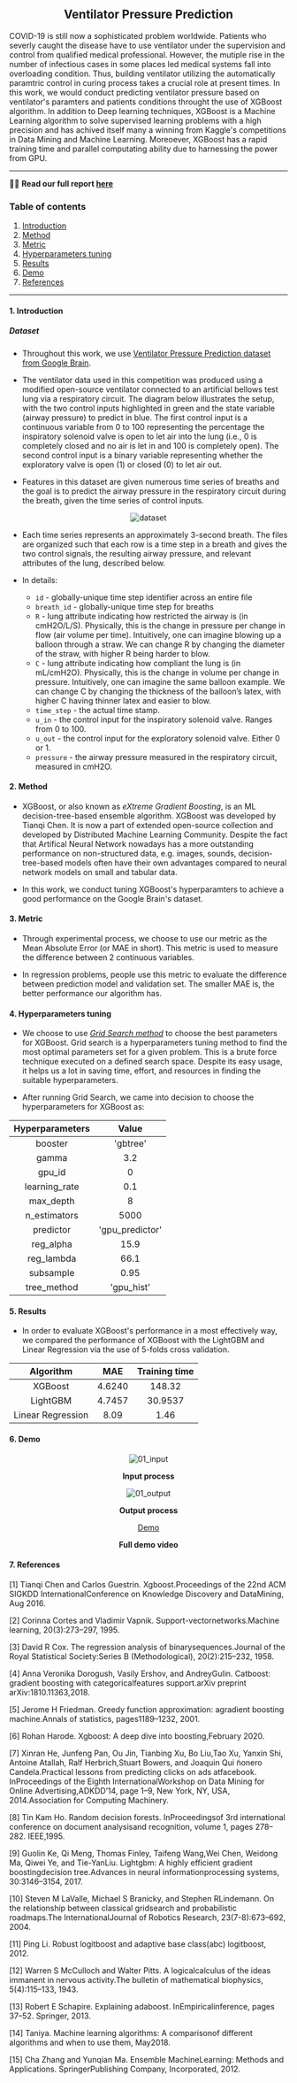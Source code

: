 <div align='center'>
  
## Ventilator Pressure Prediction
</div>

COVID-19 is still now a sophisticated problem worldwide. Patients who severly caught the disease have to use ventilator under the supervision and control from qualified medical professional. However, the mutiple rise in the number of infectious cases in some places led medical systems fall into overloading condition. Thus, building ventilator utilizing the automatically paramtric control in curing process takes a crucial role at present times. In this work, we would conduct predicting ventilator pressure based on ventilator's paramters and patients conditions throught the use of XGBoost algorithm. In addition to Deep learning techniques, XGBoost is a Machine Learning algorithm to solve supervised learning problems with a high precision and has achived itself many a winning from Kaggle's competitions in Data Mining and Machine Learning. Moreoever, XGBoost has a rapid training time and parallel computating ability due to harnessing the power from GPU.

---

🎃🎃 <b> Read our full report [here](https://github.com/DTA-UIT/Ventilator_Pressure_Prediction/blob/main/report.pdf)</b>

### Table of contents
1. [Introduction](#1-introduction)
2. [Method](#2-method)
3. [Metric](#3-metric)
4. [Hyperparameters tuning](#4-hyperparameters-tuning)
5. [Results](#5-results)
6. [Demo](#6-demo)
7. [References](#7-references)
----
#### 1. Introduction 
##### Dataset
- Throughout this work, we use [Ventilator Pressure Prediction dataset from Google Brain](https://www.kaggle.com/c/ventilator-pressure-prediction).
- The ventilator data used in this competition was produced using a modified open-source ventilator connected to an artificial bellows test lung via a respiratory circuit. The diagram below illustrates the setup, with the two control inputs highlighted in green and the state variable (airway pressure) to predict in blue. The first control input is a continuous variable from 0 to 100 representing the percentage the inspiratory solenoid valve is open to let air into the lung (i.e., 0 is completely closed and no air is let in and 100 is completely open). The second control input is a binary variable representing whether the exploratory valve is open (1) or closed (0) to let air out.      

- Features in this dataset are given numerous time series of breaths and the goal is to predict the airway pressure in the respiratory circuit during the breath, given the time series of control inputs.
<div align='center'>
  <img src="https://raw.githubusercontent.com/google/deluca-lung/main/assets/2020-10-02%20Ventilator%20diagram.svg" alt="dataset">
</div>

- Each time series represents an approximately 3-second breath. The files are organized such that each row is a time step in a breath and gives the two control signals, the resulting airway pressure, and relevant attributes of the lung, described below.       

- In details:
  - `id` - globally-unique time step identifier across an entire file         
  - `breath_id` - globally-unique time step for breaths        
  - `R` - lung attribute indicating how restricted the airway is (in cmH2O/L/S). Physically, this is the change in pressure per change in flow (air volume per time). Intuitively, one can imagine blowing up a balloon through a straw. We can change R by changing the diameter of the straw, with higher R being harder to blow.         
  - `C` - lung attribute indicating how compliant the lung is (in mL/cmH2O). Physically, this is the change in volume per change in pressure. Intuitively, one can imagine the same balloon example. We can change C by changing the thickness of the balloon’s latex, with higher C having thinner latex and easier to blow.      
  - `time_step` - the actual time stamp.     
  - `u_in` - the control input for the inspiratory solenoid valve. Ranges from 0 to 100.    
  - `u_out` - the control input for the exploratory solenoid valve. Either 0 or 1.      
  - `pressure` - the airway pressure measured in the respiratory circuit, measured in cmH2O. 
  
#### 2. Method
- XGBoost, or also known as *eXtreme Gradient Boosting*, is an ML decision-tree-based ensemble algorithm. XGBoost was developed by Tianqi Chen. It is now a part of extended open-source collection and developed by Distributed Machine Learning Community. Despite the fact that Artifical Neural Network nowadays has a more outstanding performance on non-structured data, e.g. images, sounds, decision-tree-based models often have their own advantages compared to neural network models on  small and tabular data.    

- In this work, we conduct tuning XGBoost's hyperparamters to achieve a good performance on the Google Brain's dataset.
#### 3. Metric
- Through experimental process, we choose to use our metric as the Mean Absolute Error (or MAE in short). This metric is used to measure the difference between 2 continuous variables.     

- In regression problems, people use this metric to evaluate the difference between prediction model and validation set. The smaller MAE is, the better performance our algorithm has.
#### 4. Hyperparameters tuning
- We choose to use *[Grid Search method](https://scikit-learn.org/stable/modules/generated/sklearn.model_selection.GridSearchCV.html)* to choose the best parameters for XGBoost. Grid search is a hyperparameters tuning method to find the most optimal parameters set for a given problem. This is a brute force technique executed on a defined search space. Despite its easy usage, it helps us a lot in saving time, effort, and resources in finding the suitable hyperparameters.      

- After running Grid Search, we came into decision to choose the hyperparameters for XGBoost as:

<div align="center">
	
| Hyperparameters | Value |
|:---:|:---:|
| booster | 'gbtree' |  
| gamma | 3.2 |
| gpu_id | 0 |
| learning_rate | 0.1 |
| max_depth | 8 | 
| n_estimators | 5000 |
| predictor | 'gpu_predictor' |
| reg_alpha | 15.9 |
| reg_lambda | 66.1 |
| subsample | 0.95 |
| tree_method | 'gpu_hist' |
</div>

#### 5. Results
- In order to evaluate XGBoost's performance in a most effectively way, we compared the performance of XGBoost with the LightGBM and Linear Regression via the use of 5-folds cross validation.

<div align="center">
	
| Algorithm | MAE | Training time |
|:---:|:---:|:---:|
| XGBoost | 4.6240 | 148.32 |
| LightGBM | 4.7457  | 30.9537 |
| Linear Regression |  8.09 | 1.46 |
</div>

#### 6. Demo

<div align='center'>

![01_input](https://user-images.githubusercontent.com/67086934/146699704-646afba5-2d58-464f-bba1-2e32b6a6aa53.png)

</div> 

<div align='center'>	
<b>Input process</b>
</div> 

<div align='center'>
	
![01_output](https://user-images.githubusercontent.com/67086934/146699715-1e181d14-c564-4f3c-8b1b-2c02a11856bc.png)

</div>

<div align='center'>
<b>Output process</b>
</div>

<div align='center'>
	
<a link href ='https://user-images.githubusercontent.com/67086934/146700012-2819c8e9-86f2-4699-82e1-1d5acd98873c.mp4'>Demo </a>

</div>

<div align='center'>
<b> Full demo video </b>	
</div>

#### 7. References
[1] Tianqi Chen and Carlos Guestrin. Xgboost.Proceedings of the 22nd ACM SIGKDD InternationalConference on Knowledge Discovery and DataMining, Aug 2016.

[2] Corinna Cortes and Vladimir Vapnik. Support-vectornetworks.Machine learning, 20(3):273–297, 1995.

[3] David R Cox. The regression analysis of binarysequences.Journal of the Royal Statistical Society:Series B (Methodological), 20(2):215–232, 1958.

[4] Anna Veronika Dorogush, Vasily Ershov, and AndreyGulin. Catboost: gradient boosting with categoricalfeatures support.arXiv preprint arXiv:1810.11363,2018.

[5] Jerome H Friedman. Greedy function approximation: agradient boosting machine.Annals of statistics, pages1189–1232, 2001.

[6] Rohan Harode. Xgboost: A deep dive into boosting,February 2020.

[7] Xinran He, Junfeng Pan, Ou Jin, Tianbing Xu, Bo Liu,Tao Xu, Yanxin Shi, Antoine Atallah, Ralf Herbrich,Stuart Bowers, and Joaquin Qui ̃nonero Candela.Practical lessons from predicting clicks on ads atfacebook. InProceedings of the Eighth InternationalWorkshop on Data Mining for Online Advertising,ADKDD’14, page 1–9, New York, NY, USA, 2014.Association for Computing Machinery.

[8] Tin Kam Ho. Random decision forests. InProceedingsof 3rd international conference on document analysisand recognition, volume 1, pages 278–282. IEEE,1995.

[9] Guolin Ke, Qi Meng, Thomas Finley, Taifeng Wang,Wei Chen, Weidong Ma, Qiwei Ye, and Tie-YanLiu. Lightgbm: A highly efficient gradient boostingdecision tree.Advances in neural informationprocessing systems, 30:3146–3154, 2017.

[10] Steven M LaValle, Michael S Branicky, and Stephen RLindemann. On the relationship between classical gridsearch and probabilistic roadmaps.The InternationalJournal of Robotics Research, 23(7-8):673–692, 2004.

[11] Ping Li. Robust logitboost and adaptive base class(abc) logitboost, 2012.

[12] Warren S McCulloch and Walter Pitts. A logicalcalculus of the ideas immanent in nervous activity.The bulletin of mathematical biophysics, 5(4):115–133, 1943.

[13] Robert E Schapire. Explaining adaboost. InEmpiricalinference, pages 37–52. Springer, 2013.

[14] Taniya. Machine learning algorithms: A comparisonof different algorithms and when to use them, May2018.

[15] Cha Zhang and Yunqian Ma. Ensemble MachineLearning: Methods and Applications. SpringerPublishing Company, Incorporated, 2012.
